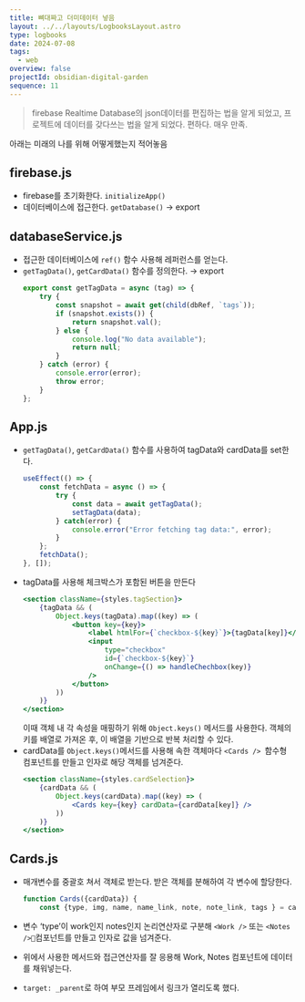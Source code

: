 ```yaml
---
title: 뼈대짜고 더미데이터 넣음
layout: ../../layouts/LogbooksLayout.astro
type: logbooks
date: 2024-07-08
tags:
  - web
overview: false
projectId: obsidian-digital-garden
sequence: 11
---
```

>firebase Realtime Database의 json데이터를 편집하는 법을 알게 되었고, 프로젝트에 데이터를 갖다쓰는 법을 알게 되었다. 편하다. 매우 만족.

아래는 미래의 나를 위해 어떻게했는지 적어놓음

## firebase.js
- firebase를 초기화한다. `initializeApp()`
- 데이터베이스에 접근한다. `getDatabase()` → export

## databaseService.js
- 접근한 데이터베이스에 `ref()` 함수 사용해 레퍼런스를 얻는다.
- `getTagData()`, `getCardData()` 함수를 정의한다. → export
	```js
	export const getTagData = async (tag) => {
		try {
			const snapshot = await get(child(dbRef, `tags`));
			if (snapshot.exists()) {
				return snapshot.val();
			} else {
				console.log("No data available");
				return null;
			}
		} catch (error) {
			console.error(error);
			throw error;
		}
	};
	```

## App.js
- `getTagData()`, `getCardData()` 함수를 사용하여 tagData와 cardData를 set한다.
	```js
	useEffect(() => {
		const fetchData = async () => {
			try {
				const data = await getTagData();
				setTagData(data);
			} catch(error) {
				console.error("Error fetching tag data:", error);
			}
		};
		fetchData();
	}, []);
	```
- tagData를 사용해 체크박스가 포함된 버튼을 만든다
	```jsx
	<section className={styles.tagSection}>
		{tagData && (
			Object.keys(tagData).map((key) => (
				<button key={key}>
					<label htmlFor={`checkbox-${key}`}>{tagData[key]}</label>
					<input
						type="checkbox"
						id={`checkbox-${key}`}
						onChange={() => handleChechbox(key)}
					/>
				</button>
			))
		)}
	</section>
	```
	이때 객체 내 각 속성을 매핑하기 위해 `Object.keys()` 메서드를 사용한다. 객체의 키를 배열로 가져온 후, 이 배열을 기반으로 반복 처리할 수 있다.
- cardData를 `Object.keys()`메서드를 사용해 속한 객체마다 `<Cards /> `함수형 컴포넌트를 만들고 인자로 해당 객체를 넘겨준다.
	```jsx
	<section className={styles.cardSelection}>
		{cardData && (
			Object.keys(cardData).map((key) => (
				<Cards key={key} cardData={cardData[key]} />
			))
		)}
	</section>
	```

## Cards.js
- 매개변수를 중괄호 쳐서 객체로 받는다. 받은 객체를 분해하여 각 변수에 할당한다.
	```js
	function Cards({cardData}) {
		const {type, img, name, name_link, note, note_link, tags } = cardData;
	```
- 변수 ‘type’이 work인지 notes인지 논리연산자로 구분해 `<Work />` 또는 `<Notes />`컴포넌트를 만들고 인자로 값을 넘겨준다.
- 위에서 사용한 메서드와 접근연산자를 잘 응용해 Work, Notes 컴포넌트에 데이터를 채워넣는다.


- `target: _parent`로 하여 부모 프레임에서 링크가 열리도록 했다.